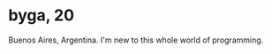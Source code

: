 # byga, 20
Buenos Aires, Argentina.
I'm new to this whole world of programming.

<!---
byga12/byga12 is a ✨ special ✨ repository because its `README.md` (this file) appears on your GitHub profile.
You can click the Preview link to take a look at your changes.
--->
